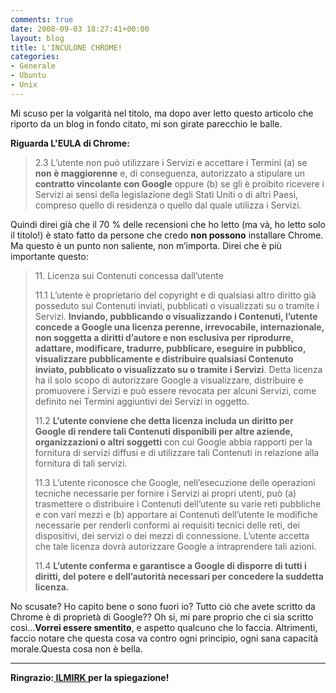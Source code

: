 ```yaml
---
comments: true
date: 2008-09-03 18:27:41+00:00
layout: blog
title: L'INCULONE CHROME!
categories:
- Generale
- Ubuntu
- Unix
---
```


Mi scuso per la volgarità nel titolo, ma dopo aver letto questo articolo che riporto da un blog in fondo citato, mi son girate parecchio le balle.

**Riguarda L'EULA di Chrome:**


<blockquote>

2.3 L’utente non può utilizzare i Servizi e accettare i Termini (a) se **non è maggiorenne** e, di conseguenza, autorizzato a stipulare un **contratto vincolante con Google** oppure (b) se gli è proibito ricevere i Servizi ai sensi della legislazione degli Stati Uniti o di altri Paesi, compreso quello di residenza o quello dal quale utilizza i Servizi.</blockquote>


Quindi direi già che il 70 % delle recensioni che ho letto (ma và, ho letto solo il titolo!) è stato fatto da persone che credo **non possono** installare Chrome. Ma questo è un punto non saliente, non m’importa. Direi che è più importante questo:


<blockquote>11. Licenza sui Contenuti concessa dall’utente

11.1 L’utente è proprietario del copyright e di qualsiasi altro diritto già posseduto sui Contenuti inviati, pubblicati o visualizzati su o tramite i Servizi. **Inviando, pubblicando o visualizzando i Contenuti, l’utente concede a Google una licenza perenne, irrevocabile, internazionale, non soggetta a diritti d’autore e non esclusiva per riprodurre, adattare, modificare, tradurre, pubblicare, eseguire in pubblico, visualizzare pubblicamente e distribuire qualsiasi Contenuto inviato, pubblicato o visualizzato su o tramite i Servizi**. Detta licenza ha il solo scopo di autorizzare Google a visualizzare, distribuire e promuovere i Servizi e può essere revocata per alcuni Servizi, come definito nei Termini aggiuntivi dei Servizi in oggetto.

11.2 **L’utente conviene che detta licenza includa un diritto per Google di rendere tali Contenuti disponibili per altre aziende, organizzazioni o altri soggetti** con cui Google abbia rapporti per la fornitura di servizi diffusi e di utilizzare tali Contenuti in relazione alla fornitura di tali servizi.

11.3 L’utente riconosce che Google, nell’esecuzione delle operazioni tecniche necessarie per fornire i Servizi ai propri utenti, può (a) trasmettere o distribuire i Contenuti dell’utente su varie reti pubbliche e con vari mezzi e (b) apportare ai Contenuti dell’utente le modifiche necessarie per renderli conformi ai requisiti tecnici delle reti, dei dispositivi, dei servizi o dei mezzi di connessione. L’utente accetta che tale licenza dovrà autorizzare Google a intraprendere tali azioni.

11.4 **L’utente conferma e garantisce a Google di disporre di tutti i diritti, del potere e dell’autorità necessari per concedere la suddetta licenza.**</blockquote>


No scusate? Ho capito bene o sono fuori io? Tutto ciò che avete scritto da Chrome è di proprietà di Google?? Oh si, mi pare proprio che ci sia scritto cosi…**Vorrei essere smentito**, e aspetto qualcuno che lo faccia. Altrimenti, faccio notare che questa cosa va contro ogni principio, ogni sana capacità morale.Questa cosa non è bella.

----------------------------------------------------------------

**Ringrazio:[ ILMIRK ](http://ilmirk.wordpress.com/2008/09/03/google-vi-ha-fottuti-altro-che-chrome-open-source/)per la spiegazione!**
